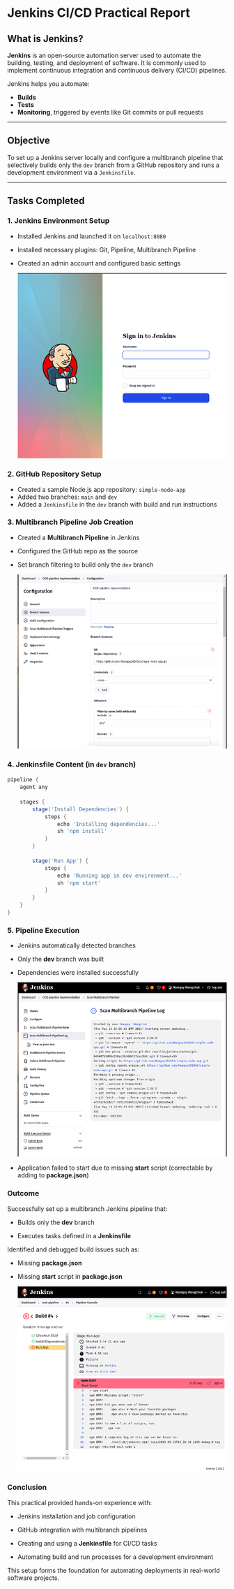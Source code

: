 # Jenkins CI/CD Practical Report

## What is Jenkins?

**Jenkins** is an open-source automation server used to automate the building, testing, and deployment of software. It is commonly used to implement continuous integration and continuous delivery (CI/CD) pipelines.

Jenkins helps you automate:
- **Builds**
- **Tests**
- **Monitoring**, triggered by events like Git commits or pull requests

---

## Objective

To set up a Jenkins server locally and configure a multibranch pipeline that selectively builds only the `dev` branch from a GitHub repository and runs a development environment via a `Jenkinsfile`.

---

## Tasks Completed

### 1. Jenkins Environment Setup
- Installed Jenkins and launched it on `localhost:8080`
- Installed necessary plugins: Git, Pipeline, Multibranch Pipeline
- Created an admin account and configured basic settings

    ![](images/4.png)

### 2. GitHub Repository Setup
- Created a sample Node.js app repository: `simple-node-app`
- Added two branches: `main` and `dev`
- Added a `Jenkinsfile` in the `dev` branch with build and run instructions

### 3. Multibranch Pipeline Job Creation
- Created a **Multibranch Pipeline** in Jenkins
- Configured the GitHub repo as the source
- Set branch filtering to build only the `dev` branch

    ![](images/1.png)

### 4. Jenkinsfile Content (in `dev` branch)

```groovy
pipeline {
    agent any

    stages {
        stage('Install Dependencies') {
            steps {
                echo 'Installing dependencies...'
                sh 'npm install'
            }
        }

        stage('Run App') {
            steps {
                echo 'Running app in dev environment...'
                sh 'npm start'
            }
        }
    }
}
```

### 5. Pipeline Execution
- Jenkins automatically detected branches

- Only the **dev** branch was built

- Dependencies were installed successfully

    ![](images/2.png)

- Application failed to start due to missing **start** script (correctable by adding to **package.json**)
    

### Outcome
Successfully set up a multibranch Jenkins pipeline that:

- Builds only the **dev** branch

- Executes tasks defined in a **Jenkinsfile**

Identified and debugged build issues such as:

- Missing **package.json**

- Missing **start** script in **package.json**

    ![](images/3.png)

### Conclusion
This practical provided hands-on experience with:

- Jenkins installation and job configuration

- GitHub integration with multibranch pipelines

- Creating and using a **Jenkinsfile** for CI/CD tasks

- Automating build and run processes for a development environment

This setup forms the foundation for automating deployments in real-world software projects.


